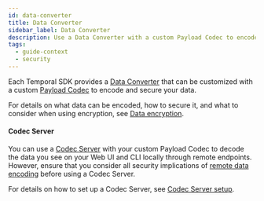 ```yaml
---
id: data-converter
title: Data Converter
sidebar_label: Data Converter
description: Use a Data Converter with a custom Payload Codec to encode and decode your data.
tags:
  - guide-context
  - security
---
```


Each Temporal SDK provides a [Data Converter](/concepts/what-is-a-data-converter) that can be customized with a custom [Payload Codec](/concepts/what-is-a-payload-codec) to encode and secure your data.

For details on what data can be encoded, how to secure it, and what to consider when using encryption, see [Data encryption](/self-hosted/data-encryption).

#### Codec Server

You can use a [Codec Server](/concepts/what-is-a-codec-server) with your custom Payload Codec to decode the data you see on your Web UI and CLI locally through remote endpoints.
However, ensure that you consider all security implications of [remote data encoding](/concepts/what-is-remote-data-encoding) before using a Codec Server.

For details on how to set up a Codec Server, see [Codec Server setup](/self-hosted/how-to-set-up-codec-server).
